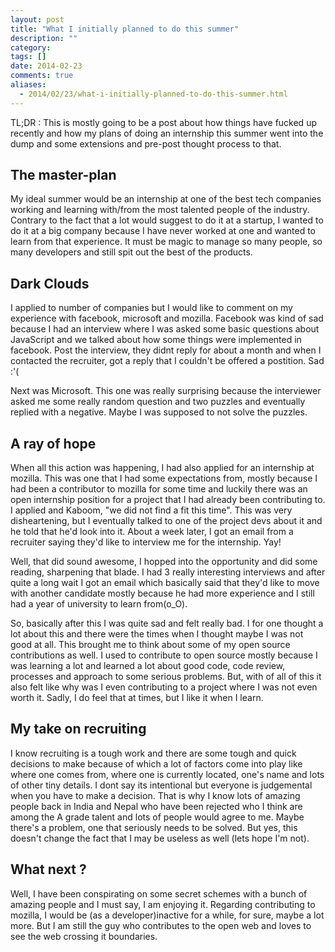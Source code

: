 ```yaml
---
layout: post
title: "What I initially planned to do this summer"
description: ""
category: 
tags: []
date: 2014-02-23
comments: true
aliases:
  - 2014/02/23/what-i-initially-planned-to-do-this-summer.html
---
```

TL;DR : This is mostly going to be a post about how things have fucked up recently and how my plans of doing an internship this summer went into the dump and some extensions and pre-post thought process to that.

## The master-plan

My ideal summer would be an internship at one of the best tech companies working and learning with/from the most talented people of the industry. Contrary to the fact that a lot would suggest to do it at a startup, I wanted to do it at a big company because I have never worked at one and wanted to learn from that experience. It must be magic to manage so many people, so many developers and still spit out the best of the products.

## Dark Clouds

I applied to number of companies but I would like to comment on my experience with facebook, microsoft and mozilla. Facebook was kind of sad because I had an interview where I was asked some basic questions about JavaScript and we talked about how some things were implemented in facebook. Post the interview, they didnt reply for about a month and when I contacted the recruiter, got a reply that I couldn't be offered a postition. Sad :'(

Next was Microsoft. This one was really surprising because the interviewer asked me some really random question and two puzzles and eventually replied with a negative. Maybe I was supposed to not solve the puzzles.

## A ray of hope

When all this action was happening, I had also applied for an internship at mozilla. This was one that I had some expectations from, mostly because I had been a contributor to mozilla for some time and luckily there was an open internship position for a project that I had already been contributing to. I applied and Kaboom, "we did not find a fit this time". This was very disheartening, but I eventually talked to one of the project devs about it and he told that he'd look into it. About a week later, I got an email from a recruiter saying they'd like to interview me for the internship. Yay!

Well, that did sound awesome, I hopped into the opportunity and did some reading, sharpening that blade. I had 3 really interesting interviews and after quite a long wait I got an email which basically said that they'd like to move with another candidate mostly because he had more experience and I still had a year of university to learn from(o_O).

So, basically after this I was quite sad and felt really bad. I for one thought a lot about this and there were the times when I thought maybe I was not good at all. This brought me to think about some of my open source contributions as well. I used to contribute to open source mostly because I was learning a lot and learned a lot about good code, code review, processes and approach to some serious problems. But, with of all of this it also felt like why was I even contributing to a project where I was not even worth it. Sadly, I do feel that at times, but I like it when I learn.

## My take on recruiting

I know recruiting is a tough work and there are some tough and quick decisions to make because of which a lot of factors come into play like where one comes from, where one is currently located, one's name and lots of other tiny details. I dont say its intentional but everyone is judgemental when you have to make a decision. That is why I know lots of amazing people back in India and Nepal who have been rejected who I think are among the A grade talent and lots of people would agree to me. Maybe there's a problem, one that seriously needs to be solved. But yes, this doesn't change the fact that I may be useless as well (lets hope I'm not).

## What next ?

Well, I have been conspirating on some secret schemes with a bunch of amazing people and I must say, I am enjoying it. Regarding contributing to mozilla, I would be (as a developer)inactive for a while, for sure, maybe a lot more. But I am still the guy who contributes to the open web and loves to see the web crossing it boundaries.
